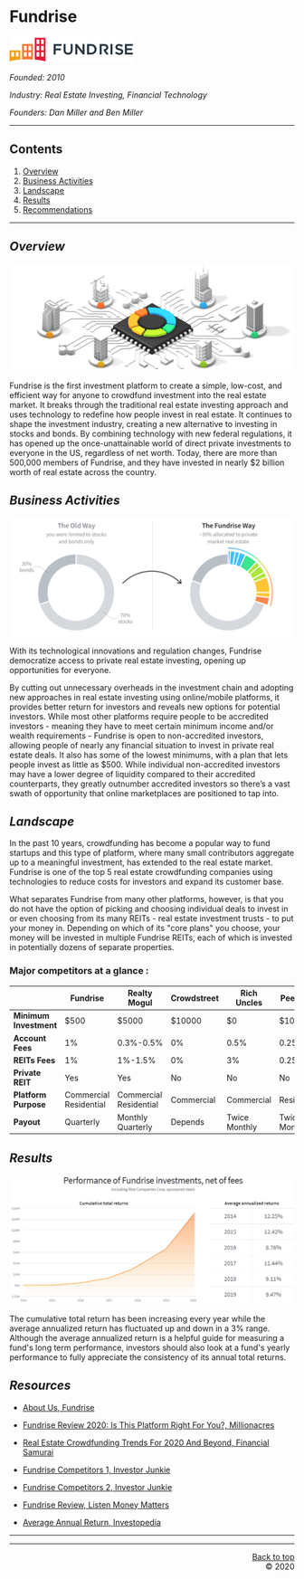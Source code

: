 # **Fundrise**
<a name="top"></a>

![FR-Logo](images\fundrise-logo.png)


*Founded: 2010*

*Industry: Real Estate Investing, Financial Technology*

*Founders: Dan Miller and Ben Miller*   


---
## Contents
1. [Overview](#Overview)
1. [Business Activities](#Business&nbsp;Activities)
1. [Landscape](#Landscape)
1. [Results](#Results)
1. [Recommendations](#Recommendations)
---  


## *Overview*

![Portfolio](images/Pros2.png)

Fundrise is the first investment platform to create a simple, low-cost, and efficient way for anyone to crowdfund investment into the real estate market. It breaks through the traditional real estate investing approach and uses technology to redefine how people invest in real estate. It continues to shape the investment industry, creating a new alternative to investing in stocks and bonds. By combining technology with new federal regulations, it has opened up the once-unattainable world of direct private investments to everyone in the US, regardless of net worth. Today, there are more than 500,000 members of Fundrise, and they have invested in nearly $2 billion worth of real estate across the country.


## *Business Activities*

![The Fundrise Way](images\Pros1.png)

With its technological innovations and regulation changes, Fundrise democratize access to private real estate investing, opening up opportunities for everyone.

By cutting out unnecessary overheads in the investment chain and adopting new approaches in real estate investing using online/mobile platforms, it provides better return for investors and reveals new options for potential investors. While most other platforms require people to be accredited investors - meaning they have to meet certain minimum income and/or wealth requirements - Fundrise is open to non-accredited investors, allowing people of nearly any financial situation to invest in private real estate deals. It also has some of the lowest minimums, with a plan that lets people invest as little as $500. While individual non-accredited investors may have a lower degree of liquidity compared to their accredited counterparts, they greatly outnumber accredited investors so there’s a vast swath of opportunity that online marketplaces are positioned to tap into.






## *Landscape*

In the past 10 years, crowdfunding has become a popular way to fund startups and this type of platform, where many small contributors aggregate up to a meaningful investment, has extended to the real estate market. Fundrise is one of the top 5 real estate crowdfunding companies using technologies to reduce costs for investors and expand its customer base.

What separates Fundrise from many other platforms, however, is that you do not have the option of picking and choosing individual deals to invest in or even choosing from its many REITs - real estate investment trusts - to put your money in. Depending on which of its "core plans" you choose, your money will be invested in multiple Fundrise REITs, each of which is invested in potentially dozens of separate properties.   
   
   
### Major competitors at a glance :  


|                      |**Fundrise**             |**Realty Mogul**         |**Crowdstreet**|**Rich Uncles**|**PeerStreet**   |
|----------------------|------------------------ |-------------------------|---------------|-------------|-------------|
|**Minimum Investment**|$500                     |$5000                    |$10000         |$0           |$1000        |
|**Account Fees**      | 1%                      |0.3%-0.5%                |0%             |0.5%         |0.25%-1%     |
|**REITs Fees**        | 1%                      |1%-1.5%                  |0%             |3%           |0.25%-1%     |
|**Private REIT**      |Yes                      |Yes                      |No             |No           |No           |
|**Platform Purpose**  |Commercial<br>Residential|Commercial<br>Residential|Commercial     |Commercial   |Residential  |
|**Payout**            |Quarterly                  |Monthly<br>Quarterly   |Depends        |Twice Monthly|Twice Monthly|



## *Results*

![Performance](images\Result1.png)

The cumulative total return has been increasing every year while the average annualized return has fluctuated up and down in a 3% range. Although the average annualized return is a helpful guide for measuring a fund's long term performance, investors should also look at a fund's yearly performance to fully appreciate the consistency of its annual total returns.   


## *Resources*

* [About Us, Fundrise](https://fundrise.com/about/)

* [Fundrise Review 2020: Is This Platform Right For You?, Millionacres](https://www.fool.com/millionacres/real-estate-investing/crowdfunding/fundrise-review-commercial-real-estate-crowdfunding/)

* [Real Estate Crowdfunding Trends For 2020 And Beyond, Financial Samurai](https://www.financialsamurai.com/real-estate-crowdfunding-trends-for-2020-and-beyond/)

* [Fundrise Competitors 1, Investor Junkie](https://investorjunkie.com/real-estate/fundrise-vs-realty-mogul-vs-crowdstreet/)

* [Fundrise Competitors 2, Investor Junkie](https://investorjunkie.com/compare/rich-uncles-vs-fundrise-vs-peerstreet/)

* [Fundrise Review, Listen Money Matters](https://www.listenmoneymatters.com/fundrise-review/)

* [Average Annual Return, Investopedia]("https://www.investopedia.com/terms/a/aar.asp")   
   
   
-----
-----

<P align=right>
    <a href="#top">Back to top</a>
    <br>
    &copy; 2020
</P>

